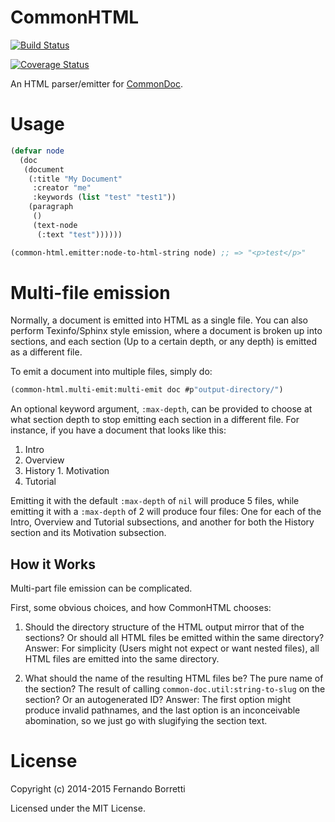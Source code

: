 # CommonHTML

[![Build Status](https://travis-ci.org/CommonDoc/common-html.svg)](https://travis-ci.org/CommonDoc/common-html)

[![Coverage Status](https://coveralls.io/repos/CommonDoc/common-html/badge.svg?branch=master)](https://coveralls.io/r/CommonDoc/common-html?branch=master)

An HTML parser/emitter for [CommonDoc](https://github.com/CommonDoc/common-doc).

# Usage

```lisp
(defvar node
  (doc
   (document
    (:title "My Document"
     :creator "me"
     :keywords (list "test" "test1"))
    (paragraph
     ()
     (text-node
      (:text "test"))))))

(common-html.emitter:node-to-html-string node) ;; => "<p>test</p>"
```

# Multi-file emission

Normally, a document is emitted into HTML as a single file. You can also perform
Texinfo/Sphinx style emission, where a document is broken up into sections, and
each section (Up to a certain depth, or any depth) is emitted as a different
file.

To emit a document into multiple files, simply do:

```lisp
(common-html.multi-emit:multi-emit doc #p"output-directory/")
```

An optional keyword argument, `:max-depth`, can be provided to choose at what
section depth to stop emitting each section in a different file. For instance,
if you have a document that looks like this:

1. Intro
  1. Overview
  2. History
    1. Motivation
2. Tutorial

Emitting it with the default `:max-depth` of `nil` will produce 5 files, while
emitting it with a `:max-depth` of 2 will produce four files: One for each of
the Intro, Overview and Tutorial subsections, and another for both the History
section and its Motivation subsection.

## How it Works

Multi-part file emission can be complicated.

First, some obvious choices, and how CommonHTML chooses:

1. Should the directory structure of the HTML output mirror that of the
   sections? Or should all HTML files be emitted within the same directory?
   Answer: For simplicity (Users might not expect or want nested files), all
   HTML files are emitted into the same directory.

2. What should the name of the resulting HTML files be? The pure name of the
   section? The result of calling `common-doc.util:string-to-slug` on the
   section? Or an autogenerated ID? Answer: The first option might produce
   invalid pathnames, and the last option is an inconceivable abomination, so we
   just go with slugifying the section text.

# License

Copyright (c) 2014-2015 Fernando Borretti

Licensed under the MIT License.
